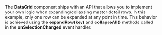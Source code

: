 The **DataGrid** component ships with an&nbsp;API that allows you to&nbsp;implement your own logic when expanding/collapsing master-detail rows. In&nbsp;this example, only one row can be&nbsp;expanded at&nbsp;any point in&nbsp;time. This behavior is&nbsp;achieved using the **expandRow(key)** and **collapseAll()** methods called in&nbsp;the **onSelectionChanged** event handler.